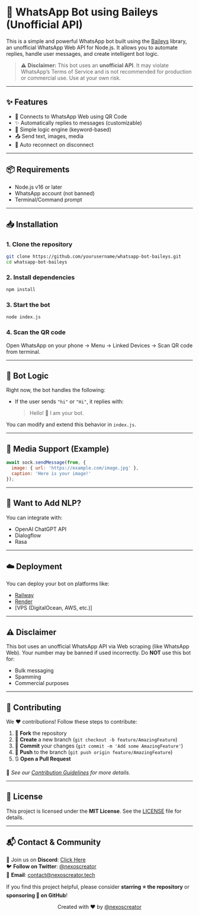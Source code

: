 # 🤖 WhatsApp Bot using Baileys (Unofficial API)

This is a simple and powerful WhatsApp bot built using the [Baileys](https://github.com/WhiskeySockets/Baileys) library, an unofficial WhatsApp Web API for Node.js. It allows you to automate replies, handle user messages, and create intelligent bot logic.

> ⚠️ **Disclaimer:** This bot uses an **unofficial API**. It may violate WhatsApp’s Terms of Service and is not recommended for production or commercial use. Use at your own risk.

---

## ✨ Features

- 📱 Connects to WhatsApp Web using QR Code
- ✨ Automatically replies to messages (customizable)
- 🧠 Simple logic engine (keyword-based)
- 📤 Send text, images, media
- 🔄 Auto reconnect on disconnect

---

## 📦 Requirements

- Node.js v16 or later
- WhatsApp account (not banned)
- Terminal/Command prompt

---

## 📥 Installation

### 1. Clone the repository

```bash
git clone https://github.com/yourusername/whatsapp-bot-baileys.git
cd whatsapp-bot-baileys
````

### 2. Install dependencies

```bash
npm install
```

### 3. Start the bot

```bash
node index.js
```

### 4. Scan the QR code

Open WhatsApp on your phone → Menu → Linked Devices → Scan QR code from terminal.

---

## 💬 Bot Logic

Right now, the bot handles the following:

* If the user sends `"hi"` or `"Hi"`, it replies with:

  > Hello! 👋 I am your bot.

You can modify and extend this behavior in `index.js`.

---

## 📸 Media Support (Example)

```js
await sock.sendMessage(from, {
  image: { url: 'https://example.com/image.jpg' },
  caption: 'Here is your image!'
});
```

---

## 🧠 Want to Add NLP?

You can integrate with:

* OpenAI ChatGPT API
* Dialogflow
* Rasa

---

## ☁️ Deployment

You can deploy your bot on platforms like:

* [Railway](https://railway.app)
* [Render](https://render.com)
* \[VPS (DigitalOcean, AWS, etc.)]

---

## ⚠️ Disclaimer

This bot uses an unofficial WhatsApp API via Web scraping (like WhatsApp Web). Your number may be banned if used incorrectly. Do **NOT** use this bot for:

* Bulk messaging
* Spamming
* Commercial purposes

---

## 🤝 Contributing

We ❤️ contributions! Follow these steps to contribute:

1. 🍴 **Fork** the repository
2. 🌿 **Create** a new branch (`git checkout -b feature/AmazingFeature`)
3. 💾 **Commit** your changes (`git commit -m 'Add some AmazingFeature'`)
4. 🚀 **Push** to the branch (`git push origin feature/AmazingFeature`)
5. 🔃 **Open a Pull Request**

📖 _See our [Contribution Guidelines](CONTRIBUTING.md) for more details._

---

## 📄 License

This project is licensed under the **MIT License**. See the [LICENSE](LICENSE) file for details.

---

## 📬 Contact & Community

💬 Join us on **Discord**: [Click Here](https://discord.gg/H7pVc9aUK2)  
🐦 **Follow on Twitter**: [@nexoscreator](https://twitter.com/nexoscreator)  
📧 **Email**: [contact@nexoscreator.tech](mailto:contact@nexoscreator.tech)

If you find this project helpful, please consider **starring ⭐ the repository** or **sponsoring 💖 on GitHub**!

<p align="center">
  Created with ❤️ by <a href="https://github.com/nexoscreator">@nexoscreator</a>
</p>
